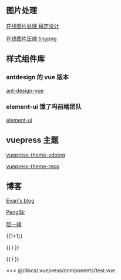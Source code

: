 ## 图片处理

[在线图片处理 稿定设计](https://www.gaoding.com/design/image)

[在线图片压缩 tinypng](https://tinypng.com/)

## 样式组件库

### antdesign 的 vue 版本

[ant-design-vue](https://www.antdv.com/docs/vue/introduce-cn/)

### element-ui 饿了吗前端团队

[element-ui](https://element.eleme.cn/#/zh-CN/component/installation)

## vuepress 主题

[vuepress-theme-vdoing](https://doc.xugaoyi.com/)

[vuepress-theme-reco](https://vuepress-theme-reco.recoluan.com/)

## 博客

[Evan's blog](https://xugaoyi.com/)

[PengSir](https://www.bookbook.cc/)

[阮一峰](http://www.ruanyifeng.com/home.html)

{{1+1}}

<span v-for="i in 3">{{ i }}</span>

<span v-for="i in 3">{{ i }} </span>

<test />

<<< @/docs/.vuepress/components/test.vue
